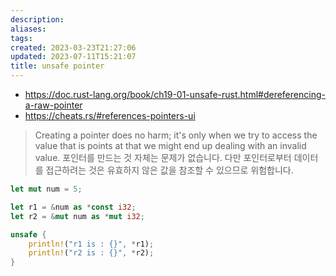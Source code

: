 ```yaml
---
description:
aliases: 
tags: 
created: 2023-03-23T21:27:06
updated: 2023-07-11T15:21:07
title: unsafe pointer
---
```

- https://doc.rust-lang.org/book/ch19-01-unsafe-rust.html#dereferencing-a-raw-pointer
- https://cheats.rs/#references-pointers-ui

> Creating a pointer does no harm; it's only when we try to access the value that is points at that we might end up dealing with an invalid value.
> 포인터를 만드는 것 자체는 문제가 없습니다. 다만 포인터로부터 데이터를 접근하려는 것은 유효하지 않은 값을 참조할 수 있으므로 위험합니다.

```rust
let mut num = 5;

let r1 = &num as *const i32;
let r2 = &mut num as *mut i32;

unsafe {
	println!("r1 is : {}", *r1);
	println!("r2 is : {}", *r2);
}
```